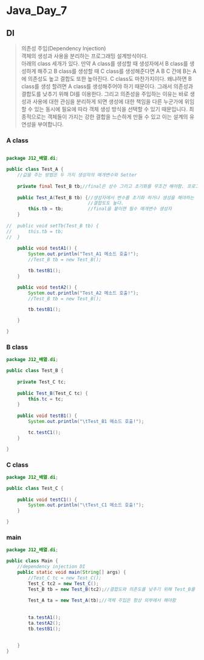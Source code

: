 # Java_Day_7

## DI 
>의존성 주입(Dependency Injection)  
>객체의 생성과 사용을 분리하는 프로그래밍 설계방식이다.  
>아래의 class 세개가 있다. 만약 A class를 생성할 때 생성자에서 B class를 생성하게 해주고 B class를 생성할 때 C class를 
>생성해준다면 A B C 간에 B는 A에 의존성도 높고 결합도 또한 높아진다. C class도 마찬가지이다. 왜냐하면 B class를 생성 할려면 
>A class를 생성해주어야 하기 때문이다. 그래서 의존성과 결합도를 낮추기 위해 DI를 이용한다. 그리고 
>의존성을 주입하는 이유는 바로 생성과 사용에 대한 관심을 분리하게 되면 생성에 대한 책임을 다른 누군가에 위임할 수 있는 동시에 필요에 따라 객체 생성 방식을 선택할 수 있기 때문입니다. 최종적으로는 객체들이 가지는 강한 결합을 느슨하게 만들 수 있고 이는 설계의 유연성을 부여합니다.




### A class
```java

package J12_배열.di;

public class Test_A {
	//값을 주는 방법은 두 가지 생성자의 매개변수와 Setter
	
	private final Test_B tb;//final은 상수 그리고 초기화를 무조건 해야함. 프로그램이 돌아가는 와중에 값이 변하지 않아야 하는 값에 final을 붙여준다.
	
	public Test_A(Test_B tb) {//생성자에서 변수를 초기화 하거나 생성을 해야하는 것이 좋다. 하지만 Test_B는 Test_A에 의존성이 높고 
							  //결합도도 높다.
		this.tb = tb;		  //final을 붙이면 필수 매개변수 생성자 
	}
	
//	public void setTb(Test_B tb) {
//		this.tb = tb;
//	}
	
	public void testA1() {
		System.out.println("Test_A1 메소드 호출!");
		//Test_B tb = new Test_B();

		tb.testB1();
	}

	public void testA2() {
		System.out.println("Test_A2 메소드 호출!");
		//Test_B tb = new Test_B();

		tb.testB1();

	}

}
```
### B class

```java
package J12_배열.di;

public class Test_B {
	
	private Test_C tc;
	
	public Test_B(Test_C tc) {
		this.tc = tc;
	}
	
	public void testB1() {
		System.out.println("\tTest_B1 메소드 호출!");

		tc.testC1();
	}

}

```

### C class

```java
package J12_배열.di;

public class Test_C {
	
	public void testC1() {
		System.out.println("\tTest_C1 메소드 호출!");
	}

}

```


### main

```java
package J12_배열.di;

public class Main {
	//dependency injection DI
	public static void main(String[] args) {
		//Test_C tc = new Test_C();
		Test_C tc2 = new Test_C();
		Test_B tb = new Test_B(tc2);//결합도와 의존도를 낮추기 위해 Test_B를 생성
		
		Test_A ta = new Test_A(tb);//객체 주입은 항상 외부에서 해야함
		
				
		ta.testA1();
		ta.testA2();
		tb.testB1();
		
		
	}
}

```
